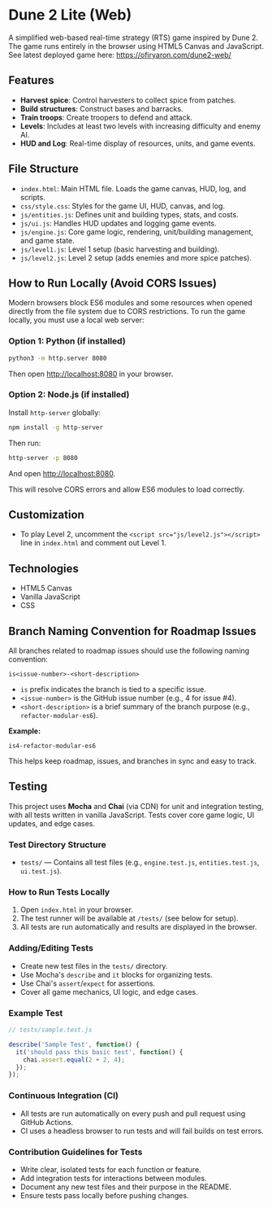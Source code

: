 # Dune 2 Lite (Web)

A simplified web-based real-time strategy (RTS) game inspired by Dune 2. The game runs entirely in the browser using HTML5 Canvas and JavaScript.
See latest deployed game here: https://ofiryaron.com/dune2-web/


## Features

- **Harvest spice**: Control harvesters to collect spice from patches.
- **Build structures**: Construct bases and barracks.
- **Train troops**: Create troopers to defend and attack.
- **Levels**: Includes at least two levels with increasing difficulty and enemy AI.
- **HUD and Log**: Real-time display of resources, units, and game events.

## File Structure

- `index.html`: Main HTML file. Loads the game canvas, HUD, log, and scripts.
- `css/style.css`: Styles for the game UI, HUD, canvas, and log.
- `js/entities.js`: Defines unit and building types, stats, and costs.
- `js/ui.js`: Handles HUD updates and logging game events.
- `js/engine.js`: Core game logic, rendering, unit/building management, and game state.
- `js/level1.js`: Level 1 setup (basic harvesting and building).
- `js/level2.js`: Level 2 setup (adds enemies and more spice patches).

## How to Run Locally (Avoid CORS Issues)

Modern browsers block ES6 modules and some resources when opened directly from the file system due to CORS restrictions. To run the game locally, you must use a local web server:

### Option 1: Python (if installed)
```sh
python3 -m http.server 8080
```
Then open [http://localhost:8080](http://localhost:8080) in your browser.

### Option 2: Node.js (if installed)
Install `http-server` globally:
```sh
npm install -g http-server
```
Then run:
```sh
http-server -p 8080
```
And open [http://localhost:8080](http://localhost:8080).

This will resolve CORS errors and allow ES6 modules to load correctly.

## Customization

- To play Level 2, uncomment the `<script src="js/level2.js"></script>` line in `index.html` and comment out Level 1.

## Technologies

- HTML5 Canvas
- Vanilla JavaScript
- CSS

## Branch Naming Convention for Roadmap Issues

All branches related to roadmap issues should use the following naming convention:

`is<issue-number>-<short-description>`

- `is` prefix indicates the branch is tied to a specific issue.
- `<issue-number>` is the GitHub issue number (e.g., 4 for issue #4).
- `<short-description>` is a brief summary of the branch purpose (e.g., `refactor-modular-es6`).

**Example:**

```
is4-refactor-modular-es6
```

This helps keep roadmap, issues, and branches in sync and easy to track.

## Testing

This project uses **Mocha** and **Chai** (via CDN) for unit and integration testing, with all tests written in vanilla JavaScript. Tests cover core game logic, UI updates, and edge cases.

### Test Directory Structure
- `tests/` — Contains all test files (e.g., `engine.test.js`, `entities.test.js`, `ui.test.js`).

### How to Run Tests Locally
1. Open `index.html` in your browser.
2. The test runner will be available at `/tests/` (see below for setup).
3. All tests are run automatically and results are displayed in the browser.

### Adding/Editing Tests
- Create new test files in the `tests/` directory.
- Use Mocha's `describe` and `it` blocks for organizing tests.
- Use Chai's `assert`/`expect` for assertions.
- Cover all game mechanics, UI logic, and edge cases.

### Example Test
```js
// tests/sample.test.js

describe('Sample Test', function() {
  it('should pass this basic test', function() {
    chai.assert.equal(2 + 2, 4);
  });
});
```

### Continuous Integration (CI)
- All tests are run automatically on every push and pull request using GitHub Actions.
- CI uses a headless browser to run tests and will fail builds on test errors.

### Contribution Guidelines for Tests
- Write clear, isolated tests for each function or feature.
- Add integration tests for interactions between modules.
- Document any new test files and their purpose in the README.
- Ensure tests pass locally before pushing changes.
